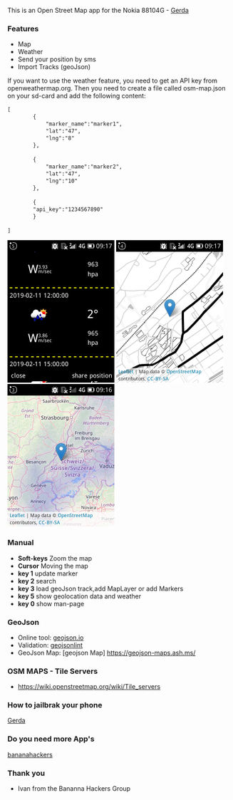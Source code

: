 This is an Open Street Map app for the Nokia 88104G - [Gerda](https://gerda.tech/) 

### Features
+ Map
+ Weather 
+ Send your position by sms
+ Import Tracks (geoJson)

If you want to use the weather feature, you need to get an API key from openweathermap.org. Then you need to create a file called osm-map.json on your sd-card and add the following content: 
```
[	
		{
			"marker_name":"marker1",
			"lat":"47",
			"lng":"8"
		},
		
		{
			"marker_name":"marker2",
			"lat":"47",
			"lng":"10"
		},

		{
		"api_key":"1234567890"
		}
	
]
```

![image-1](/example/image-1.png)
![image-2](/example/image-2.png)
![image-2](/example/image-3.png)



### Manual
+ **Soft-keys** Zoom the map
+ **Cursor** Moving the map
+ **key 1** update marker
+ **key 2** search
+ **key 3** load geoJson track,add MapLayer or add Markers 
+ **key 5** show geolocation data and weather
+ **key 0** show man-page

### GeoJson
+ Online tool: [geojson.io](http://geojson.io/#map=1/-55/228)
+ Validation: [geojsonlint](http://geojsonlint.com/)
+ GeoJson Map: [geojson Map] https://geojson-maps.ash.ms/

### OSM MAPS - Tile Servers
+ https://wiki.openstreetmap.org/wiki/Tile_servers

### How to jailbrak your phone
[Gerda](https://gerda.tech/)

### Do you need more App's
[bananahackers](https://groups.google.com/forum/?utm_medium=email&utm_source=footer#!forum/bananahackers)

### Thank you
+ Ivan from the Bananna Hackers Group